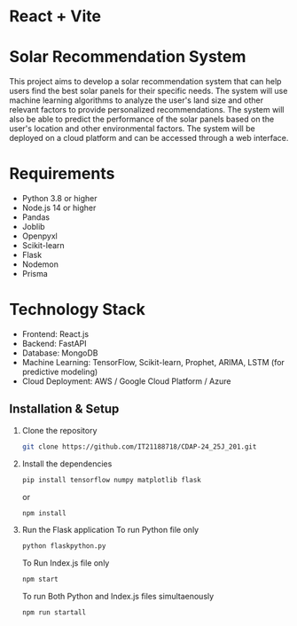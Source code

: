 # React + Vite

# Solar Recommendation System
This project aims to develop a solar recommendation system that can help users find the best solar panels for their specific needs. The system will use machine learning algorithms to analyze the user's land size and other relevant factors to provide personalized recommendations. The system will also be able to predict the performance of the solar panels based on the user's location and other environmental factors. The system will be deployed on a cloud platform and can be accessed through a web interface.

# Requirements
- Python 3.8 or higher
- Node.js 14 or higher
- Pandas
- Joblib
- Openpyxl
- Scikit-learn
- Flask
- Nodemon
- Prisma

# Technology Stack
- Frontend: React.js 
- Backend: FastAPI 
- Database: MongoDB 
- Machine Learning: TensorFlow, Scikit-learn, Prophet, ARIMA, LSTM (for predictive modeling)
- Cloud Deployment: AWS / Google Cloud Platform / Azure

## Installation & Setup
1. Clone the repository
   ```bash
   git clone https://github.com/IT21188718/CDAP-24_25J_201.git
   ```
2. Install the dependencies
    ```bash
    pip install tensorflow numpy matplotlib flask 
    ```
    or
    ```bash
    npm install
    ```
3. Run the Flask application
    To run Python file only
    ```bash
    python flaskpython.py
    ```
    To Run Index.js file only
    ```bash
    npm start
    ```
    To run Both Python and Index.js files simultaenously
    ```bash
    npm run startall